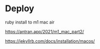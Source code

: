 # Deploy

ruby install to m1 mac air

<https://antran.app/2021/m1_mac_part2/>

<https://jekyllrb.com/docs/installation/macos/>